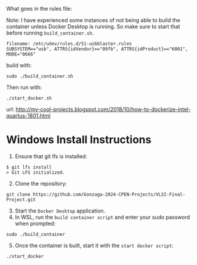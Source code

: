 What goes in the rules file:

Note: I have experienced some instances of not being
able to build the container unless Docker Desktop is
running. So make sure to start that before running
`build_container.sh`.

```shell
filename: /etc/udev/rules.d/51-usbblaster.rules
SUBSYSTEM=="usb", ATTRS{idVendor}=="09fb", ATTRS{idProduct}=="6001", MODE="0666"
```


build with:
```shell
sudo ./build_container.sh
```

Then run with:
```shell
./start_docker.sh
```

url: http://my-cool-projects.blogspot.com/2018/10/how-to-dockerize-intel-quartus-1801.html

# Windows Install Instructions

1. Ensure that git lfs is installed:
```shell
$ git lfs install
> Git LFS initialized.
```

2. Clone the repository:
```shell
git clone https://github.com/Gonzaga-2024-CPEN-Projects/VLSI-Final-Project.git
```

3. Start the `Docker Desktop` application.
4. In WSL, run the `build container script` and enter your sudo password when prompted:
```shell
sudo ./build_container
```

5. Once the container is built, start it with the `start docker script`:
```shell
./start_docker
```
